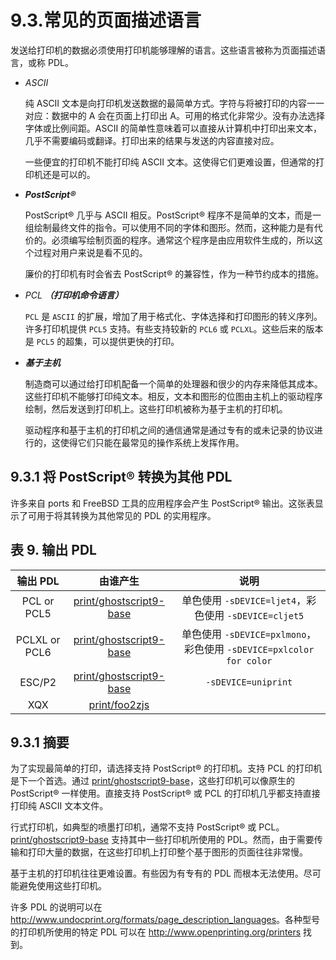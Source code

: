 # 9.3.常见的页面描述语言

发送给打印机的数据必须使用打印机能够理解的语言。这些语言被称为页面描述语言，或称 PDL。

- *ASCII*

   纯 ASCII 文本是向打印机发送数据的最简单方式。字符与将被打印的内容一一对应：数据中的 A 会在页面上打印出 A。可用的格式化非常少。没有办法选择字体或比例间距。ASCII 的简单性意味着可以直接从计算机中打印出来文本，几乎不需要编码或翻译。打印出来的结果与发送的内容直接对应。
   
   一些便宜的打印机不能打印纯 ASCII 文本。这使得它们更难设置，但通常的打印机还是可以的。

- ***PostScript®***

   PostScript® 几乎与 ASCII 相反。PostScript® 程序不是简单的文本，而是一组绘制最终文件的指令。可以使用不同的字体和图形。然而，这种能力是有代价的。必须编写绘制页面的程序。通常这个程序是由应用软件生成的，所以这个过程对用户来说是看不见的。
   
   廉价的打印机有时会省去 PostScript® 的兼容性，作为一种节约成本的措施。

- *PCL* ***（打印机命令语言）***

   `PCL` 是 `ASCII` 的扩展，增加了用于格式化、字体选择和打印图形的转义序列。许多打印机提供 `PCL5` 支持。有些支持较新的 `PCL6` 或 `PCLXL`。这些后来的版本是 `PCL5` 的超集，可以提供更快的打印。

- ***基于主机***

   制造商可以通过给打印机配备一个简单的处理器和很少的内存来降低其成本。这些打印机不能够打印纯文本。相反，文本和图形的位图由主机上的驱动程序绘制，然后发送到打印机上。这些打印机被称为基于主机的打印机。
   
   驱动程序和基于主机的打印机之间的通信通常是通过专有的或未记录的协议进行的，这使得它们只能在最常见的操作系统上发挥作用。

## 9.3.1 将 PostScript® 转换为其他 PDL

许多来自 ports 和 FreeBSD 工具的应用程序会产生 PostScript® 输出。这张表显示了可用于将其转换为其他常见的 PDL 的实用程序。

**表 9. 输出 PDL**
---------------------------------------------------------------------------------------------------------------------------
|      输出 PDL      |            由谁产生               |                         说明                                     |
| :---------------:| :-------------------------------: | :--------------------------------------------------------------:|
|   PCL or PCL5    |      [print/ghostscript9-base](https://cgit.freebsd.org/ports/tree/print/ghostscript9-base/pkg-descr)      |  单色使用 `-sDEVICE=ljet4`，彩色使用 `-sDEVICE=cljet5`         |
|  PCLXL or PCL6   |      [print/ghostscript9-base](https://cgit.freebsd.org/ports/tree/print/ghostscript9-base/pkg-descr)      |  单色使用 `-sDEVICE=pxlmono`，彩色使用 `-sDEVICE=pxlcolor for color`    |
|     ESC/P2       |      [print/ghostscript9-base](https://cgit.freebsd.org/ports/tree/print/ghostscript9-base/pkg-descr)      |  `-sDEVICE=uniprint`                                               |
|       XQX        |      [print/foo2zjs](https://cgit.freebsd.org/ports/tree/print/foo2zjs/pkg-descr)                |                                                                  |

## 9.3.1 摘要

为了实现最简单的打印，请选择支持 PostScript® 的打印机。支持 PCL 的打印机是下一个首选。通过 [print/ghostscript9-base](https://cgit.freebsd.org/ports/tree/print/ghostscript9-base/pkg-descr)，这些打印机可以像原生的 PostScript® 一样使用。直接支持 PostScript® 或 PCL 的打印机几乎都支持直接打印纯 ASCII 文本文件。

行式打印机，如典型的喷墨打印机，通常不支持 PostScript® 或 PCL。[print/ghostscript9-base](https://cgit.freebsd.org/ports/tree/print/ghostscript9-base/pkg-descr) 支持其中一些打印机所使用的 PDL。然而，由于需要传输和打印大量的数据，在这些打印机上打印整个基于图形的页面往往非常慢。

基于主机的打印机往往更难设置。有些因为有专有的 PDL 而根本无法使用。尽可能避免使用这些打印机。

许多 PDL 的说明可以在 <http://www.undocprint.org/formats/page_description_languages>。各种型号的打印机所使用的特定 PDL 可以在 <http://www.openprinting.org/printers> 找到。
